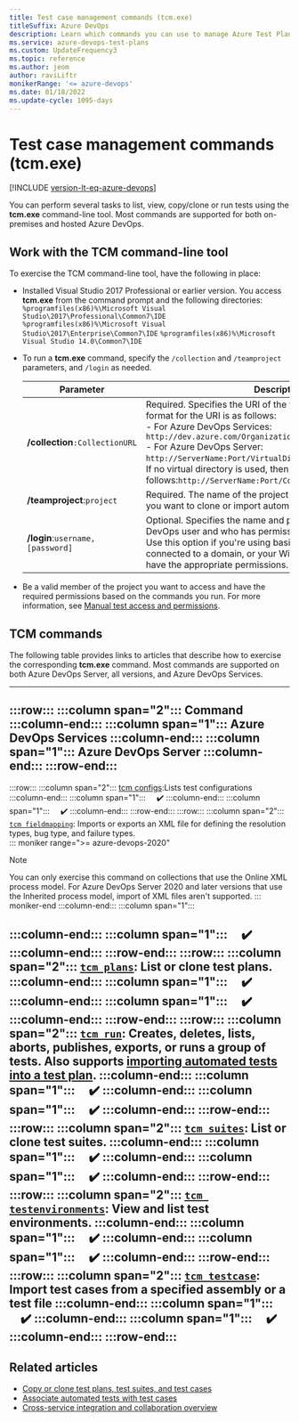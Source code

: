 ```yaml
---
title: Test case management commands (tcm.exe) 
titleSuffix: Azure DevOps  
description: Learn which commands you can use to manage Azure Test Plans
ms.service: azure-devops-test-plans
ms.custom: UpdateFrequency3
ms.topic: reference
ms.author: jeom
author: raviLiftr
monikerRange: '<= azure-devops'
ms.date: 01/18/2022
ms.update-cycle: 1095-days
---
```




# Test case management commands (tcm.exe)  

[!INCLUDE [version-lt-eq-azure-devops](../includes/version-lt-eq-azure-devops.md)]

You can perform several tasks to list, view, copy/clone or run tests using the **tcm.exe** command-line tool. Most commands are supported for both on-premises and hosted Azure DevOps. 

## Work with the TCM command-line tool 

To exercise the TCM command-line tool, have the following in place: 

- Installed Visual Studio 2017 Professional or earlier version. You access **tcm.exe** from the command prompt and the following directories: 
	`%programfiles(x86)%\Microsoft Visual Studio\2017\Professional\Common7\IDE`  
	`%programfiles(x86)%\Microsoft Visual Studio\2017\Enterprise\Common7\IDE` 
	`%programfiles(x86)%\Microsoft Visual Studio 14.0\Common7\IDE`

- To run a **tcm.exe** command, specify the `/collection` and `/teamproject` parameters, and `/login` as needed.   

	| Parameter | Description |  
	|----------|------------|  
	|**/collection**`:CollectionURL`|Required. Specifies the URI of the team project collection. The format for the URI is as follows:<br/>- For Azure DevOps Services: `http://dev.azure.com/OrganizationName`<br/>- For Azure DevOps Server: `http://ServerName:Port/VirtualDirectoryName/CollectionName`. If no virtual directory is used, then the format for the URI is as follows:`http://ServerName:Port/CollectionName`|
	|**/teamproject**:`project`|Required. The name of the project that contains the test objects you want to clone or import automated tests into.|
	|**/login**:`username,[password]`|Optional. Specifies the name and password of a valid Azure DevOps user and who has permissions to run the command. Use this option if you're using basic authentication, you're not connected to a domain, or your Windows credentials don't have the appropriate permissions. |

- Be a valid member of the project you want to access and have the required permissions based on the commands you run. For more information, see [Manual test access and permissions](manual-test-permissions.md). 
 
## TCM commands

The following table provides links to articles that describe how to exercise the corresponding **tcm.exe** command. Most commands are supported on both Azure DevOps Server, all versions, and Azure DevOps Services.  



---
:::row:::
   :::column span="2":::
      **Command** 
   :::column-end:::
   :::column span="1":::
      **Azure DevOps Services** 
   :::column-end:::
   :::column span="1":::
      **Azure DevOps Server**
   :::column-end:::
:::row-end:::
---
:::row:::
   :::column span="2":::
   [tcm configs](test-different-configurations.md):Lists test configurations
   :::column-end:::
   :::column span="1":::
      &nbsp;&nbsp;&nbsp;&nbsp;✔️
   :::column-end:::
   :::column span="1":::
      &nbsp;&nbsp;&nbsp;&nbsp;✔️
   :::column-end:::
:::row-end:::
:::row:::
   :::column span="2":::
   [`tcm fieldmapping`](/previous-versions/azure/devops/reference/witadmin/tcm-customize-manage-test-experience): Imports or exports an XML file for defining the resolution types, bug type, and failure types.   
   ::: moniker range=">= azure-devops-2020"
   > [!NOTE]  
   > You can only exercise this command on collections that use the Online XML process model. For Azure DevOps Server 2020 and later versions that use the Inherited process model, import of XML files aren't supported. 
   ::: moniker-end
   :::column-end:::
   :::column span="1":::
       
   :::column-end:::
   :::column span="1":::
      &nbsp;&nbsp;&nbsp;&nbsp;✔️
   :::column-end:::
:::row-end:::
:::row:::
   :::column span="2":::
   [`tcm plans`](copy-clone-test-items.md#clone-test-plan): List or clone test plans.
   :::column-end:::
   :::column span="1":::
      &nbsp;&nbsp;&nbsp;&nbsp;✔️
   :::column-end:::
   :::column span="1":::
      &nbsp;&nbsp;&nbsp;&nbsp;✔️
   :::column-end:::
:::row-end:::
:::row:::
   :::column span="2":::
   [`tcm run`](run-automated-tests-from-test-hub.md): Creates, deletes, lists, aborts, publishes, exports, or runs a group of tests. Also supports [importing automated tests into a test plan](copy-clone-test-items.md#import-test-cases).
   :::column-end:::
   :::column span="1":::
      &nbsp;&nbsp;&nbsp;&nbsp;✔️
   :::column-end:::
   :::column span="1":::
      &nbsp;&nbsp;&nbsp;&nbsp;✔️
   :::column-end:::
:::row-end:::
:::row:::
   :::column span="2":::
   [`tcm suites`](copy-clone-test-items.md#clone-test-suite): List or clone test suites. 
   :::column-end:::
   :::column span="1":::
      &nbsp;&nbsp;&nbsp;&nbsp;✔️
   :::column-end:::
   :::column span="1":::
      &nbsp;&nbsp;&nbsp;&nbsp;✔️
   :::column-end:::
:::row-end:::
:::row:::
   :::column span="2":::
   [`tcm testenvironments`](test-different-configurations.md): View and list test environments.
   :::column-end:::
   :::column span="1":::
      &nbsp;&nbsp;&nbsp;&nbsp;✔️
   :::column-end:::
   :::column span="1":::
      &nbsp;&nbsp;&nbsp;&nbsp;✔️
   :::column-end:::
:::row-end:::
:::row:::
   :::column span="2":::
   [`tcm testcase`](copy-clone-test-items.md#import-test-cases): Import test cases from a specified assembly or a test file 
   :::column-end:::
   :::column span="1":::
      &nbsp;&nbsp;&nbsp;&nbsp;✔️
   :::column-end:::
   :::column span="1":::
      &nbsp;&nbsp;&nbsp;&nbsp;✔️
   :::column-end:::
:::row-end:::
---
 
 

## Related articles

- [Copy or clone test plans, test suites, and test cases](copy-clone-test-items.md)
- [Associate automated tests with test cases](associate-automated-test-with-test-case.md) 
- [Cross-service integration and collaboration overview](../cross-service/cross-service-overview.md)
 